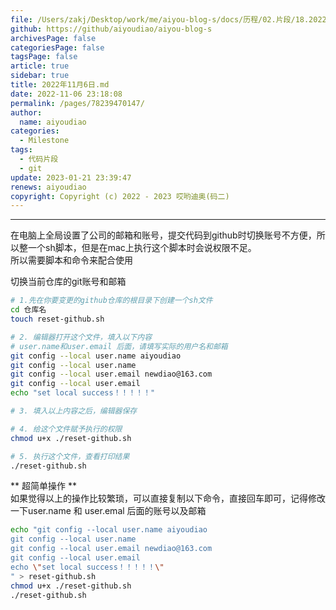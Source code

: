 ```yaml
---
file: /Users/zakj/Desktop/work/me/aiyou-blog-s/docs/历程/02.片段/18.2022年11月6日.md
github: https://github/aiyoudiao/aiyou-blog-s
archivesPage: false
categoriesPage: false
tagsPage: false
article: true
sidebar: true
title: 2022年11月6日.md
date: 2022-11-06 23:18:08
permalink: /pages/78239470147/
author:
  name: aiyoudiao
categories:
  - Milestone
tags:
  - 代码片段
  - git
update: 2023-01-21 23:39:47
renews: aiyoudiao
copyright: Copyright (c) 2022 - 2023 哎哟迪奥(码二)
---
```



---

在电脑上全局设置了公司的邮箱和账号，提交代码到github时切换账号不方便，所以整一个sh脚本，但是在mac上执行这个脚本时会说权限不足。  
所以需要脚本和命令来配合使用

切换当前仓库的git账号和邮箱

```sh
# 1.先在你要变更的github仓库的根目录下创建一个sh文件
cd 仓库名
touch reset-github.sh

# 2. 编辑器打开这个文件，填入以下内容 
# user.name和user.email 后面，请填写实际的用户名和邮箱
git config --local user.name aiyoudiao
git config --local user.name
git config --local user.email newdiao@163.com
git config --local user.email
echo "set local success！！！！！"

# 3. 填入以上内容之后，编辑器保存

# 4. 给这个文件赋予执行的权限
chmod u+x ./reset-github.sh

# 5. 执行这个文件，查看打印结果
./reset-github.sh
```

** 超简单操作 **  
如果觉得以上的操作比较繁琐，可以直接复制以下命令，直接回车即可，记得修改一下user.name 和 user.emal 后面的账号以及邮箱

```sh
echo "git config --local user.name aiyoudiao
git config --local user.name
git config --local user.email newdiao@163.com
git config --local user.email
echo \"set local success！！！！！\"
" > reset-github.sh
chmod u+x ./reset-github.sh
./reset-github.sh
```
